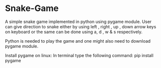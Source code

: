 # Snake-Game
A simple snake game implemented in python using pygame module.
User can give direction to snake either by using left , right , up , down arrow keys on keyboard or the same can be done using a,  d , w & s respectively.

Python is needed to play the game and one might also need to download pygame module.

Install pygame on linux:
In terminal type the following command:
	pip install pygame
